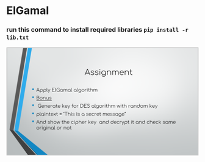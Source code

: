 # ElGamal 

### run this command to install required libraries `pip install -r lib.txt`

![](ElGamal.png)
